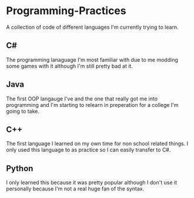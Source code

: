 # Programming-Practices
A collection of code of different languages I'm currently trying to learn.

## C#
The programming lanaguage I'm most familiar with due to me modding some games with it although I'm still pretty bad at it.

## Java
The first OOP langauge I've and the one that really got me into programming and I'm starting to relearn in preperation for a college I'm going to take.

## C++
The first language I learned on my own time for non school related things. I only used this language to as practice so I can easily transfer to C#.

## Python
I only learned this because it was pretty popular although I don't use it personally because I'm not a real huge fan of the syntax.